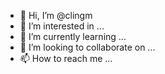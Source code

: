 - 👋 Hi, I’m @clingm
- 👀 I’m interested in ...
- 🌱 I’m currently learning ...
- 💞️ I’m looking to collaborate on ...
- 📫 How to reach me ...

<!---
clingm/clingm is a ✨ special ✨ repository because its `README.md` (this file) appears on your GitHub profile.
You can click the Preview link to take a look at your changes.
--->
